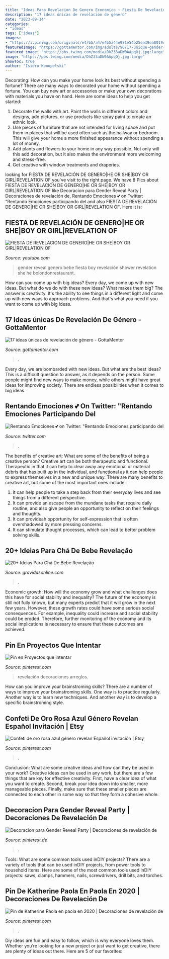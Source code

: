 ```yaml
---
title: "Ideas Para Revelacion De Genero Economico ~ Fiesta De Revelación De Genero|he Or She|boy Or Girl|revelation Of"
description: "17 ideas únicas de revelación de género"
date: "2023-09-14"
categories:
- "ideas"
tags: ["ideas"]
images:
- "https://i.pinimg.com/originals/e4/b5/a4/e4b5a44e981e54b25ea39ea8019c9d5a.jpg"
featuredImage: "https://gottamentor.com/img/adults/98/17-unique-gender-reveal-ideas-2.jpg"
featured_image: "https://pbs.twimg.com/media/DhZ33aDW0AApqOj.jpg:large"
image: "https://pbs.twimg.com/media/DhZ33aDW0AApqOj.jpg:large"
ShowToc: true
author: "Isidro Konopelski"
---
```



Decorating: How can you make your home look its best without spending a fortune?
There are many ways to decorated your home without spending a fortune. You can buy new art or accessories or make your own decorations with materials you have on hand. Here are some ideas to help you get started: 
1. Decorate the walls with art. Paint the walls in different colors and designs, add pictures, or use products like spray paint to create an ethnic look. 
2. Use pieces of furniture that are not intended for living space and put them in places that will be used often such as the hallway or bedroom. This will give your home a more finished appearance without spending a lot of money. 
3. Add plants and flowers to your home in any way possible. Not only will this add decoration, but it also makes the environment more welcoming and stress-free. 
4. Get creative with window treatments and draperies.

	

		
looking for FIESTA DE REVELACIÓN DE GENERO|HE OR SHE|BOY OR GIRL|REVELATION OF you've visit to the right page. We have 8 Pics about FIESTA DE REVELACIÓN DE GENERO|HE OR SHE|BOY OR GIRL|REVELATION OF like Decoracion para Gender Reveal Party | Decoraciones de revelación de, Rentando Emociones 💕 on Twitter: &quot;Rentando Emociones participando del and also FIESTA DE REVELACIÓN DE GENERO|HE OR SHE|BOY OR GIRL|REVELATION OF. Here it is:
		
    
## FIESTA DE REVELACIÓN DE GENERO|HE OR SHE|BOY OR GIRL|REVELATION OF

<img loading=lazy src="https://i.ytimg.com/vi/HjTqATkWDRw/hqdefault.jpg" onerror="this.onerror=null;this.src='https://tse2.mm.bing.net/th?id=OIP.U90yuvErkJuJZry5TiObdwHaFj&amp;pid=15.1';" alt="FIESTA DE REVELACIÓN DE GENERO|HE OR SHE|BOY OR GIRL|REVELATION OF">

_Source: youtube.com_

>gender reveal genero bebe fiesta boy revelación shower revelation she he bolondonrestaurant. 

	

How can you come up with big ideas?
Every day, we come up with new ideas. But what do we do with these new ideas? What makes them big? The answer is creativity. It's the ability to see things in a different light and come up with new ways to approach problems. And that's what you need if you want to come up with big ideas.

    
## 17 Ideas únicas De Revelación De Género - GottaMentor

<img loading=lazy src="https://gottamentor.com/img/adults/98/17-unique-gender-reveal-ideas-2.jpg" onerror="this.onerror=null;this.src='https://tse2.mm.bing.net/th?id=OIP.XFcczkSPabu2KFV8wxS2HQHaEP&amp;pid=15.1';" alt="17 ideas únicas de revelación de género - GottaMentor">

_Source: gottamentor.com_

>. 

	

Every day, we are bombarded with new ideas. But what are the best ideas? This is a difficult question to answer, as it depends on the person. Some people might find new ways to make money, while others might have great ideas for improving society. There are endless possibilities when it comes to big ideas.

    
## Rentando Emociones 💕 On Twitter: &quot;Rentando Emociones Participando Del

<img loading=lazy src="https://pbs.twimg.com/media/DhZ33aDW0AApqOj.jpg:large" onerror="this.onerror=null;this.src='https://tse3.mm.bing.net/th?id=OIP.QEWQJtP-hIWIFJGUoat8xgHaHa&amp;pid=15.1';" alt="Rentando Emociones 💕 on Twitter: &quot;Rentando Emociones participando del">

_Source: twitter.com_

>. 

	

The benefits of creative art: What are some of the benefits of being a creative person?
Creative art can be both therapeutic and functional. Therapeutic in that it can help to clear away any emotional or material debris that has built up in the individual, and functional as it can help people to express themselves in a new and unique way. There are many benefits to creative art, but some of the most important ones include: 
1. It can help people to take a step back from their everyday lives and see things from a different perspective.
2. It can provide an escape from the mundane tasks that require daily routine, and also give people an opportunity to reflect on their feelings and thoughts. 
3. It can provideah opportunity for self-expression that is often overshadowed by more pressing concerns. 
4. It can stimulate thought processes, which can lead to better problem solving skills.

    
## 20+ Ideias Para Chá De Bebe Revelação

<img loading=lazy src="https://www.gravidasonline.com/wp-content/uploads/ideias-cha-bebe-revelacao-2.jpg" onerror="this.onerror=null;this.src='https://tse3.mm.bing.net/th?id=OIP.1gu955oKf4WNuqiXF7p2_AHaLH&amp;pid=15.1';" alt="20+ Ideias Para Chá De Bebe Revelação">

_Source: gravidasonline.com_

>. 

	

Economic growth: How will the economy grow and what challenges does this have for social stability and inequality?
The future of the economy is still not fully known, but many experts predict that it will grow in the next few years. However, these growth rates could have some serious social consequences. For example, inequality could increase and social stability could be eroded. Therefore, further monitoring of the economy and its social implications is necessary to ensure that these outcomes are achieved.

    
## Pin En Proyectos Que Intentar

<img loading=lazy src="https://i.pinimg.com/originals/e4/b5/a4/e4b5a44e981e54b25ea39ea8019c9d5a.jpg" onerror="this.onerror=null;this.src='https://tse2.mm.bing.net/th?id=OIP.-prxlNnQFdsK75Yy0TZqhwAAAA&amp;pid=15.1';" alt="Pin en Proyectos que intentar">

_Source: pinterest.com_

>revelación decoraciones arreglos. 

	

How can you improve your brainstroming skills?
There are a number of ways to improve your brainstroming skills. One way is to practice regularly. Another way is to learn new techniques. And another way is to develop a specific brainstroming style.

    
## Confeti De Oro Rosa Azul Género Revelan Español Invitación | Etsy

<img loading=lazy src="https://i.pinimg.com/originals/45/78/06/457806d0412b84c01e2c27db7a2166e3.jpg" onerror="this.onerror=null;this.src='https://tse2.mm.bing.net/th?id=OIP.yyUP8JJH1HgmNWxW-7bvFgHaKX&amp;pid=15.1';" alt="Confeti de oro rosa azul género revelan Español invitación | Etsy">

_Source: pinterest.com_

>. 

	

Conclusion: What are some creative ideas and how can they be used in your work?
Creative ideas can be used in any work, but there are a few things that are key for effective creativity. First, have a clear idea of what you want to create. Second, break your idea down into smaller, more manageable pieces. Finally, make sure that these smaller pieces are connected to each other in some way so that they form a cohesive whole.

    
## Decoracion Para Gender Reveal Party | Decoraciones De Revelación De

<img loading=lazy src="https://i.pinimg.com/736x/57/ac/bf/57acbfb236c9ae8acbc3b4da32accaf0.jpg" onerror="this.onerror=null;this.src='https://tse3.mm.bing.net/th?id=OIP.XVsw9f9Cbkn-CT6fHPx0zQHaH5&amp;pid=15.1';" alt="Decoracion para Gender Reveal Party | Decoraciones de revelación de">

_Source: pinterest.de_

>. 

	

Tools: What are some common tools used inDIY projects?
There are a variety of tools that can be used inDIY projects, from power tools to household items. Here are some of the most common tools used inDIY projects: saws, clamps, hammers, nails, screwdrivers, drill bits, and torches.

    
## Pin De Katherine Paola En Paola En 2020 | Decoraciones De Revelación De

<img loading=lazy src="https://i.pinimg.com/originals/97/6d/f8/976df877f628f1322795d2a4b733fc69.jpg" onerror="this.onerror=null;this.src='https://tse2.mm.bing.net/th?id=OIP.NG2gNr3tvfYkCALKeHahaAHaHa&amp;pid=15.1';" alt="Pin de Katherine Paola en paola en 2020 | Decoraciones de revelación de">

_Source: pinterest.com_

>. 

	

Diy ideas are fun and easy to follow, which is why everyone loves them. Whether you’re looking for a new project or just want to get creative, there are plenty of ideas out there. Here are 5 of our favorites: 

